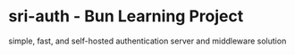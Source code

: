 # sri-auth - Bun Learning Project
simple, fast, and self-hosted authentication server and middleware solution
